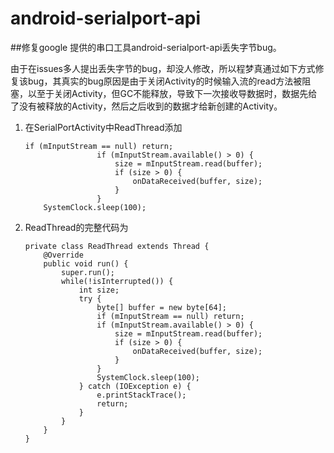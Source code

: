 # android-serialport-api


##修复google 提供的串口工具android-serialport-api丢失字节bug。

由于在issues多人提出丢失字节的bug，却没人修改，所以程梦真通过如下方式修复该bug，其真实的bug原因是由于关闭Activity的时候输入流的read方法被阻塞，以至于关闭Activity，但GC不能释放，导致下一次接收导数据时，数据先给了没有被释放的Activity，然后之后收到的数据才给新创建的Activity。

1.  在SerialPortActivity中ReadThread添加

        if (mInputStream == null) return;
    					if (mInputStream.available() > 0) {
    						size = mInputStream.read(buffer);
    						if (size > 0) {
    							onDataReceived(buffer, size);
    						}
    					}
    		SystemClock.sleep(100);
  		
2.  ReadThread的完整代码为

        private class ReadThread extends Thread {
      		@Override
      		public void run() {
      			super.run();
      			while(!isInterrupted()) {
      				int size;
      				try {
      					byte[] buffer = new byte[64];
      					if (mInputStream == null) return;
      					if (mInputStream.available() > 0) {
      						size = mInputStream.read(buffer);
      						if (size > 0) {
      							onDataReceived(buffer, size);
      						}
      					}
      					SystemClock.sleep(100);
      				} catch (IOException e) {
      					e.printStackTrace();
      					return;
      				}
      			}
      		}
      	}
